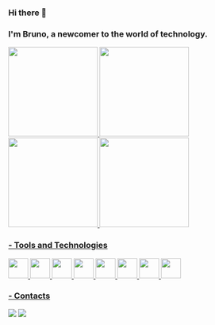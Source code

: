 ### Hi there 👋
### I'm Bruno, a newcomer to the world of technology.

<div>
  <a href="https://github.com/brunobzs">
  <img height="180em" src="https://github-readme-stats.vercel.app/api/top-langs/?username=brunobzs&layout=compact&langs_count=7&theme=light"/>   <img height="180em" src="https://github-readme-stats.vercel.app/api?username=brunobzs&show_icons=true&theme=light&include_all_commits=true&count_private=true"/>
</div>

  <a href="https://github.com/brunobzs">
  <img height="180em" src="https://github-readme-stats.vercel.app/api/top-langs/?username=brunobzs&layout=compact&langs_count=7&theme=light"/>
  <img height="180em" src="https://github-readme-stats.vercel.app/api?        username=brunobzs&show_icons=true&theme=light&include_all_commits=true&count_private=true"/>
</div>

### - Tools and Technologies
<div>
  <img src="https://cdn.jsdelivr.net/gh/devicons/devicon/icons/html5/html5-original-wordmark.svg" width="40" height="40"/>
  <img src="https://cdn.jsdelivr.net/gh/devicons/devicon/icons/javascript/javascript-original.svg" width="40" height="40"/>
  <img src="https://cdn.jsdelivr.net/gh/devicons/devicon/icons/python/python-original.svg" width="40" height="40"/>
  <img src="https://cdn.jsdelivr.net/gh/devicons/devicon/icons/django/django-plain.svg" width="40" height="40"/> 
  <img src="https://cdn.jsdelivr.net/gh/devicons/devicon/icons/git/git-original.svg" width="40" height="40"/> 
  <img src="https://cdn.jsdelivr.net/gh/devicons/devicon/icons/linux/linux-original.svg" width="40" height="40"/> 
  <img src="https://cdn.jsdelivr.net/gh/devicons/devicon/icons/jira/jira-original-wordmark.svg" width="40" height="40"/>
  <img src="https://cdn.jsdelivr.net/gh/devicons/devicon/icons/confluence/confluence-original-wordmark.svg" width="40" height="40"/>
</div>


### - Contacts
<div>
  <a href = "mailto:brunobzs@gmail.com"><img src="https://img.shields.io/badge/Gmail-D14836?style=for-the-badge&logo=gmail&logoColor=white" target="_blank"></a>
  <a href="https://www.linkedin.com/in/brunocarvalhoeng" target="_blank">
  <img src="https://img.shields.io/badge/-LinkedIn-%230077B5?style=for-the-badge&logo=linkedin&logoColor=white" target="_blank"></a>   
</div>
